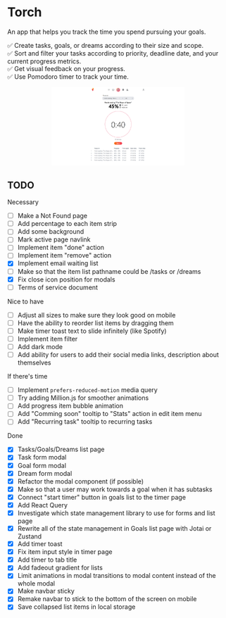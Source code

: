 # Torch

An app that helps you track the time you spend pursuing your goals.

✅ Create tasks, goals, or dreams according to their size and scope.\
✅ Sort and filter your tasks according to priority, deadline date, and your current progress metrics.\
✅ Get visual feedback on your progress.\
✅ Use Pomodoro timer to track your time.

<p align="center">
  <img alt="Light" src="./screenshots/screenshot_1.png" width="60%">
</p>

## TODO

Necessary

- [ ] Make a Not Found page
- [ ] Add percentage to each item strip
- [ ] Add some background
- [ ] Mark active page navlink
- [ ] Implement item "done" action
- [ ] Implement item "remove" action
- [x] Implement email waiting list
- [ ] Make so that the item list pathname could be /tasks or /dreams
- [x] Fix close icon position for modals
- [ ] Terms of service document

Nice to have

- [ ] Adjust all sizes to make sure they look good on mobile
- [ ] Have the ability to reorder list items by dragging them
- [ ] Make timer toast text to slide infinitely (like Spotify)
- [ ] Implement item filter
- [ ] Add dark mode
- [ ] Add ability for users to add their social media links, description about themselves

If there's time

- [ ] Implement `prefers-reduced-motion` media query
- [ ] Try adding Million.js for smoother animations
- [ ] Add progress item bubble animation
- [ ] Add "Comming soon" tooltip to "Stats" action in edit item menu
- [ ] Add "Recurring task" tooltip to recurring tasks

Done

- [x] Tasks/Goals/Dreams list page
- [x] Task form modal
- [x] Goal form modal
- [x] Dream form modal
- [x] Refactor the modal component (if possible)
- [x] Make so that a user may work towards a goal when it has subtasks
- [x] Connect "start timer" button in goals list to the timer page
- [x] Add React Query
- [x] Investigate which state management library to use for forms and list page
- [x] Rewrite all of the state management in Goals list page with Jotai or Zustand
- [x] Add timer toast
- [x] Fix item input style in timer page
- [x] Add timer to tab title
- [x] Add fadeout gradient for lists
- [x] Limit animations in modal transitions to modal content instead of the whole modal
- [x] Make navbar sticky
- [x] Remake navbar to stick to the bottom of the screen on mobile
- [x] Save collapsed list items in local storage